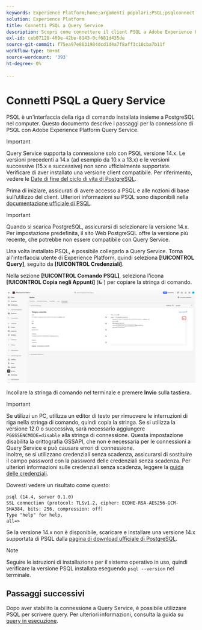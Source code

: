 ```yaml
---
keywords: Experience Platform;home;argomenti popolari;PSQL;psqlconnect to query service;Query service;query service;
solution: Experience Platform
title: Connetti PSQL a Query Service
description: Scopri come connettere il client PSQL a Adobe Experience Platform Query Service, incluse le versioni e le istruzioni di installazione di PostgreSQL supportate.
exl-id: ceb07128-409e-42be-8143-0cf681d435de
source-git-commit: f75ea97e8631984dcd1d4a7f8aff3c10cba7b11f
workflow-type: tm+mt
source-wordcount: '393'
ht-degree: 0%

---
```


# Connetti PSQL a Query Service

PSQL è un&#39;interfaccia della riga di comando installata insieme a PostgreSQL nel computer. Questo documento descrive i passaggi per la connessione di PSQL con Adobe Experience Platform Query Service.

>[!IMPORTANT]
>
>Query Service supporta la connessione solo con PSQL versione 14.x. Le versioni precedenti a 14.x (ad esempio da 10.x a 13.x) e le versioni successive (15.x e successive) non sono ufficialmente supportate. Verificare di aver installato una versione client compatibile. Per riferimento, vedere le [Date di fine del ciclo di vita di PostgreSQL](https://endoflife.date/postgresql).

Prima di iniziare, assicurati di avere accesso a PSQL e alle nozioni di base sull’utilizzo del client. Ulteriori informazioni su PSQL sono disponibili nella [documentazione ufficiale di PSQL](https://www.postgresql.org/docs/current/app-psql.html).

>[!IMPORTANT]
>
>Quando si scarica PostgreSQL, assicurarsi di selezionare la versione 14.x. Per impostazione predefinita, il sito Web PostgreSQL offre la versione più recente, che potrebbe non essere compatibile con Query Service.

Una volta installato PSQL, è possibile collegarlo a Query Service. Torna all&#39;interfaccia utente di Experience Platform, quindi seleziona **[!UICONTROL Query]**, seguito da **[!UICONTROL Credenziali]**.

Nella sezione **[!UICONTROL Comando PSQL]**, seleziona l&#39;icona **[!UICONTROL Copia negli Appunti]** (![Copia icona](/help/images/icons/copy.png)) per copiare la stringa di comando.

![Scheda Credenziali del dashboard delle query con l&#39;icona Copia evidenziata.](../images/clients/psql/copy-credentials.png)

Incollare la stringa di comando nel terminale e premere **Invio** sulla tastiera.

>[!IMPORTANT]
>
>Se utilizzi un PC, utilizza un editor di testo per rimuovere le interruzioni di riga nella stringa di comando, quindi copia la stringa. Se si utilizza la versione 12.0 o successiva, sarà necessario aggiungere `PGGSSENCMODE=disable` alla stringa di connessione. Questa impostazione disabilita la crittografia GSSAPI, che non è necessaria per le connessioni a Query Service e può causare errori di connessione.<br>Inoltre, se si utilizzano credenziali senza scadenza, assicurarsi di sostituire il campo password con la password delle credenziali senza scadenza. Per ulteriori informazioni sulle credenziali senza scadenza, leggere la [guida delle credenziali](../ui/credentials.md).

Dovresti vedere un risultato come questo:

```shell
psql (14.4, server 0.1.0)
SSL connection (protocol: TLSv1.2, cipher: ECDHE-RSA-AES256-GCM-SHA384, bits: 256, compression: off)
Type "help" for help.
all=>
```

Se la versione 14.x non è disponibile, scaricare e installare una versione 14.x supportata di PSQL dalla [pagina di download ufficiale di PostgreSQL](https://www.postgresql.org/download/).

>[!NOTE]
>
>Seguire le istruzioni di installazione per il sistema operativo in uso, quindi verificare la versione PSQL installata eseguendo `psql --version` nel terminale.

## Passaggi successivi

Dopo aver stabilito la connessione a Query Service, è possibile utilizzare PSQL per scrivere query. Per ulteriori informazioni, consulta la guida su [query in esecuzione](../best-practices/writing-queries.md).
